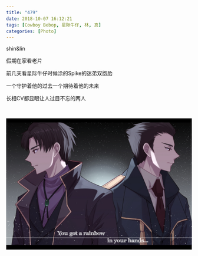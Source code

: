 ```yaml
---
title: "479"
date: 2018-10-07 16:12:21
tags: [Cowboy Bebop, 星际牛仔, 林, 真]
categories: [Photo]
---
```


<p>shin&amp;lin</p> 
<p>假期在家看老片</p> 
<p>前几天看星际牛仔时候涂的Spike的迷弟双胞胎</p> 
<p>一个守护着他的过去一个期待着他的未来</p> 
<p>长相CV都显眼让人过目不忘的两人</p> 
<p><br /></p>

![](https://raw.githubusercontent.com/alicewish/meowchain247/master/img_cVZNdzJtQk9JV2NhUWM0bktOemczaFlydTZCdXY4MnBmTWFyL3FFcWlHd3RiY2NVVFF2cFB3PT0.jpg)